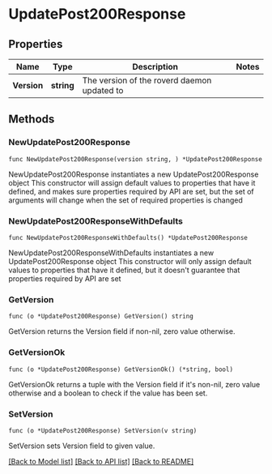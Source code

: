 # UpdatePost200Response

## Properties

Name | Type | Description | Notes
------------ | ------------- | ------------- | -------------
**Version** | **string** | The version of the roverd daemon updated to | 

## Methods

### NewUpdatePost200Response

`func NewUpdatePost200Response(version string, ) *UpdatePost200Response`

NewUpdatePost200Response instantiates a new UpdatePost200Response object
This constructor will assign default values to properties that have it defined,
and makes sure properties required by API are set, but the set of arguments
will change when the set of required properties is changed

### NewUpdatePost200ResponseWithDefaults

`func NewUpdatePost200ResponseWithDefaults() *UpdatePost200Response`

NewUpdatePost200ResponseWithDefaults instantiates a new UpdatePost200Response object
This constructor will only assign default values to properties that have it defined,
but it doesn't guarantee that properties required by API are set

### GetVersion

`func (o *UpdatePost200Response) GetVersion() string`

GetVersion returns the Version field if non-nil, zero value otherwise.

### GetVersionOk

`func (o *UpdatePost200Response) GetVersionOk() (*string, bool)`

GetVersionOk returns a tuple with the Version field if it's non-nil, zero value otherwise
and a boolean to check if the value has been set.

### SetVersion

`func (o *UpdatePost200Response) SetVersion(v string)`

SetVersion sets Version field to given value.



[[Back to Model list]](../README.md#documentation-for-models) [[Back to API list]](../README.md#documentation-for-api-endpoints) [[Back to README]](../README.md)


